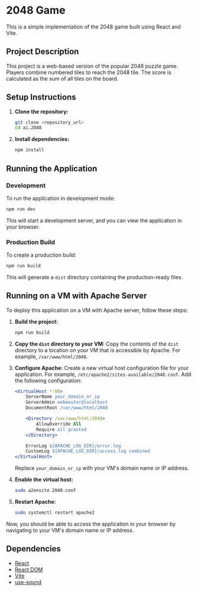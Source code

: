 # 2048 Game

This is a simple implementation of the 2048 game built using React and Vite.

## Project Description

This project is a web-based version of the popular 2048 puzzle game. Players combine numbered tiles to reach the 2048 tile. The score is calculated as the sum of all tiles on the board.

## Setup Instructions

1.  **Clone the repository:**

    ```bash
    git clone <repository_url>
    cd ai.2048
    ```
2.  **Install dependencies:**

    ```bash
    npm install
    ```

## Running the Application

### Development

To run the application in development mode:

```bash
npm run dev
```

This will start a development server, and you can view the application in your browser.

### Production Build

To create a production build:

```bash
npm run build
```

This will generate a `dist` directory containing the production-ready files.

## Running on a VM with Apache Server

To deploy this application on a VM with Apache server, follow these steps:

1.  **Build the project:**

    ```bash
    npm run build
    ```
2.  **Copy the `dist` directory to your VM:**
    Copy the contents of the `dist` directory to a location on your VM that is accessible by Apache. For example, `/var/www/html/2048`.
3.  **Configure Apache:**
    Create a new virtual host configuration file for your application. For example, `/etc/apache2/sites-available/2048.conf`.
    Add the following configuration:

    ```apache
    <VirtualHost *:80>
        ServerName your_domain_or_ip
        ServerAdmin webmaster@localhost
        DocumentRoot /var/www/html/2048

        <Directory /var/www/html/2048>
            AllowOverride All
            Require all granted
        </Directory>

        ErrorLog ${APACHE_LOG_DIR}/error.log
        CustomLog ${APACHE_LOG_DIR}/access.log combined
    </VirtualHost>
    ```

    Replace `your_domain_or_ip` with your VM's domain name or IP address.
4.  **Enable the virtual host:**

    ```bash
    sudo a2ensite 2048.conf
    ```
5.  **Restart Apache:**

    ```bash
    sudo systemctl restart apache2
    ```

Now, you should be able to access the application in your browser by navigating to your VM's domain name or IP address.

## Dependencies

-   [React](https://reactjs.org/)
-   [React DOM](https://reactjs.org/docs/react-dom.html)
-   [Vite](https://vitejs.dev/)
-   [use-sound](https://www.npmjs.com/package/use-sound)
